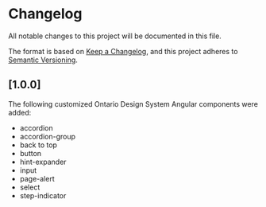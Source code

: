 # Changelog

All notable changes to this project will be documented in this file.

The format is based on [Keep a Changelog](https://keepachangelog.com/en/1.0.0/),
and this project adheres to [Semantic Versioning](https://semver.org/spec/v2.0.0.html).

## [1.0.0]
The following customized Ontario Design System Angular components were added:
- accordion
- accordion-group
- back to top
- button
- hint-expander
- input
- page-alert
- select
- step-indicator